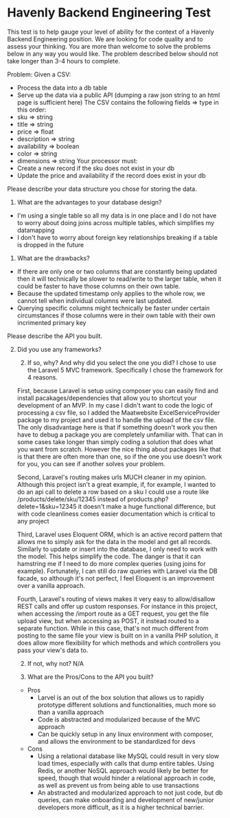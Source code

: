 # Havenly Backend Engineering Test
This test is to help gauge your level of ability for the context of a Havenly Backend Engineering
position. We are looking for code quality and to assess your thinking. You are more than
welcome to solve the problems below in any way you would like. The problem described below
should not take longer than 3-4 hours to complete.

Problem:
Given a CSV:

* Process the data into a db table
* Serve up the data via a public API (dumping a raw json string to an html page is
sufficient here)
The CSV contains the following fields => type in this order:
* sku => string
* title => string
* price => float
* description => string
* availability => boolean
* color => string
* dimensions => string
Your processor must:
* Create a new record if the sku does not exist in your db
* Update the price and availability if the record does exist in your db

Please describe your data structure you chose for storing the data.

1. What are the advantages to your database design?
  * I'm using a single table so all my data is in one place and I do not have to
  worry about doing joins across multiple tables, which simplifies my datamapping
  * I don't have to worry about foreign key relationships breaking if a table is
  dropped in the future
1. What are the drawbacks?

  * If there are only one or two columns that are constantly being updated then it
  will technically be slower to read/write to the larger table, when it could be
  faster to have those columns on their own table.
  * Because the updated timestamp only applies to the whole row, we cannot tell
  when individual columns were last updated.
  * Querying specific columns might technically be faster under certain circumstances
  if those columns were in their own table with their own incrimented primary key

Please describe the API you built.

2. Did you use any frameworks?

    2. If so, why? And why did you select the one you did?
    I chose to use the Laravel 5 MVC framework.  Specifically I chose the framework
    for 4 reasons.  

    First, because Laravel is setup using composer you can easily
    find and install pacakages/dependencies that allow you to shortcut your development of
    an MVP.  In my case I didn't want to code the logic of processing a csv file,
    so I added the Maatwebsite ExcelServiceProvider package to my project and used
    it to handle the upload of the csv file.  The only disadvantage here is that
    if something doesn't work you then have to debug a package you are completely
    unfamiliar with.  That can in some cases take longer than simply coding a
    solution that does what you want from scratch.  However the nice thing about
    packages like that is that there are often more than one, so if the one you use
    doesn't work for you, you can see if another solves your problem.

    Second, Laravel's routing makes urls MUCH cleaner in my opinion.  Although
    this project isn't a great example, if, for example, I wanted to do an api
    call to delete a row based on a sku I could use a route like
    /products/delete/sku/12345
    instead of
    products.php?delete=1&sku=12345
    it doesn't make a huge functional difference, but with code cleanliness comes
    easier documentation which is critical to any project

    Third, Laravel uses Eloquent ORM, which is an active record pattern that allows
    me to simply ask for the data in the model and get all records.  Similarly
    to update or insert into the database, I only need to work with the model.
    This helps simplify the code.  The danger is that it can hamstring me if I
    need to do more complex queries (using joins for example).  Fortunately,
    I can still do raw queries with Laravel via the DB facade, so although it's not
    perfect, I feel Eloquent is an improvement over a vanilla approach.

    Fourth, Laravel's routing of views makes it very easy to allow/disallow REST
    calls and offer up custom responses.  For instance in this project, when accessing
    the /import route as a GET request, you get the file upload view, but when
    accessing as POST, it instead routed to a separate function.  While in this case,
    that's not much different from posting to the same file your view is built
    on in a vanilla PHP solution, it does allow more flexibility for which methods
    and which controllers you pass your view's data to.

    2. If not, why not?
    N/A

    2. What are the Pros/Cons to the API you built?
      * Pros
        * Larvel is an out of the box solution that allows us to rapidly prototype
        different solutions and functionalities, much more so than a vanilla approach
        * Code is abstracted and modularized because of the MVC approach
        * Can be quickly setup in any linux environment with composer, and allows
        the environment to be standardized for devs
      * Cons
        * Using a relational database like MySQL could result in very slow load
        times, especially with calls that dump entire tables.  Using Redis, or
        another NoSQL approach would likely be better for speed, though that would
        hinder a relational approach in code, as well as prevent us from being
        able to use transactions
        * An abstracted and modularized approach to not just code, but db queries,
        can make onboarding and development of new/junior developers more difficult,
        as it is a higher technical barrier.
